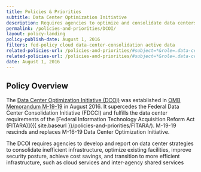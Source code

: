 ```yaml
---
title: Policies & Priorities
subtitle: Data Center Optimization Initiative
description: Requires agencies to optimize and consolidate data centers to deliver better services to the public while increasing return-on-investment to taxpayers.
permalink: /policies-and-priorities/DCOI/
layout: policy-landing
policy-publish-date: August 1, 2016
filters: fed-policy cloud data-center-consolidation active data
related-policies-url: /policies-and-priorities/#subject=*&role=.data-center-consolidation&status=*
related-policies-url: /policies-and-priorities/#subject=*&role=.data-center-consolidation&status=*
date: August 1, 2016
---
```

## Policy Overview ##
The [Data Center Optimization Initiative (DCOI)](https://datacenters.cio.gov/) was established in [OMB Memorandum M-19-19](https://www.whitehouse.gov/wp-content/uploads/2019/06/M-19-19-Data-Centers.pdf) in August 2016. It supercedes the Federal Data Center Consolidation Initiative (FDCCI) and fulfills the data center requirements of the [Federal Information Technology Acquisition Reform Act (FITARA)]({{ site.baseurl }}/policies-and-priorities/FITARA/). M-19-19 rescinds and replaces M-16-19 Data Center Optimization Initiative.

The DCOI requires agencies to develop and report on data center strategies to consolidate inefficient infrastructure, optimize existing facilities, improve security posture, achieve cost savings, and transition to more efficient infrastructure, such as cloud services and inter-agency shared services
&nbsp;
